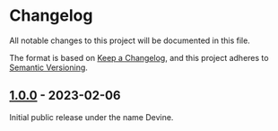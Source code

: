 # Changelog

All notable changes to this project will be documented in this file.

The format is based on [Keep a Changelog](https://keepachangelog.com/en/1.0.0/),
and this project adheres to [Semantic Versioning](https://semver.org/spec/v2.0.0.html).

## [1.0.0] - 2023-02-06

Initial public release under the name Devine.

[1.0.0]: https://github.com/devine-dl/devine/releases/tag/v1.0.0

